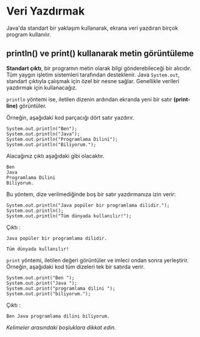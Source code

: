 # Veri Yazdırmak

Java'da standart bir yaklaşım kullanarak, ekrana veri yazdıran birçok program kullanılır.

## println() ve print() kullanarak metin görüntüleme

**Standart çıktı**, bir programın metin olarak bilgi gönderebileceği bir alıcıdır. Tüm yaygın işletim sistemleri tarafından desteklenir. Java ```System.out```, standart çıktıyla çalışmak için özel bir nesne sağlar. Genellikle verileri yazdırmak için kullanacağız.

```println``` yöntemi ise, iletilen dizenin ardından ekranda yeni bir satır **(print-line)** görüntüler. 

Örneğin, aşağıdaki kod parçacığı dört satır yazdırır.
```
System.out.println("Ben");
System.out.println("Java");
System.out.println("Programlama Dilini");
System.out.println("Biliyorum.");
``` 
Alacağınız çıktı aşağıdaki gibi olacaktır.
```
Ben
Java
Programlama Dilini
Biliyorum.
```
Bu yöntem, dize verilmediğinde boş bir satır yazdırmanıza izin verir:
```
System.out.println("Java popüler bir programlama dilidir.");
System.out.println();
System.out.println("Tüm dünyada kullanılır!");
```
Çıktı :
```
Java popüler bir programlama dilidir.

Tüm dünyada kullanılır!
```
```print``` yöntemi, iletilen değeri görüntüler ve imleci ondan sonra yerleştirir. Örneğin, aşağıdaki kod tüm dizeleri tek bir satırda verir.
```
System.out.print("Ben ");
System.out.print("Java ");
System.out.print("programlama dilini ");
System.out.print("biliyorum.");
```
Çıktı :
```
Ben Java programlama dilini biliyorum.
```

*Kelimeler arasındaki boşluklara dikkat edin.*


